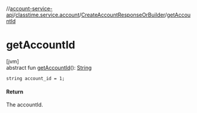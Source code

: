 //[account-service-api](../../../index.md)/[classtime.service.account](../index.md)/[CreateAccountResponseOrBuilder](index.md)/[getAccountId](get-account-id.md)

# getAccountId

[jvm]\
abstract fun [getAccountId](get-account-id.md)(): [String](https://docs.oracle.com/javase/8/docs/api/java/lang/String.html)

`string account_id = 1;`

#### Return

The accountId.
